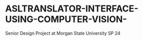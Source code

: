 # ASLTRANSLATOR-INTERFACE-USING-COMPUTER-VISION-
Senior Design Project at Morgan State University SP 24
